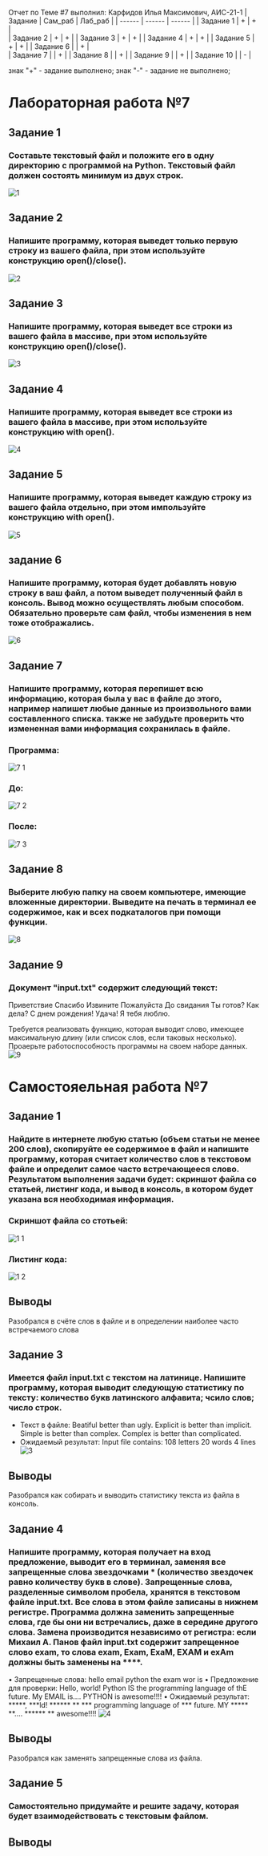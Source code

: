 Отчет по Теме #7 выполнил:
Карфидов Илья Максимович, АИС-21-1
| Задание | Сам_раб | Лаб_раб | 
| ------ | ------ | ------ | 
| Задание 1 | + | + |  
| Задание 2 | + | + | 
| Задание 3 | + | + | 
| Задание 4 | + | + | 
| Задание 5 | + | + |
| Задание 6 |  | + |  
| Задание 7 |  | + | 
| Задание 8 |  | + | 
| Задание 9 |  | + | 
| Задание 10 |  | - | 

знак "+" - задание выполнено; знак "-" - задание не выполнено;

# Лабораторная работа №7

## Задание 1
### Составьте текстовый файл и положите его в одну директорию с программой на Python. Текстовый файл должен состоять минимум из двух строк.
![1](https://github.com/KIMAIS21/student_fifth_semester/assets/147364549/673ce949-b411-4722-afee-d168369e32f7)

## Задание 2
### Напишите программу, которая выведет только первую строку из вашего файла, при этом используйте конструкцию open()/close().
![2](https://github.com/KIMAIS21/student_fifth_semester/assets/147364549/2fd2a90d-07b1-4d96-be05-f2caa99d5dcf)

## Задание 3
### Напишите программу, которая выведет все строки из вашего файла в массиве, при этом используйте конструкцию open()/close().
![3](https://github.com/KIMAIS21/student_fifth_semester/assets/147364549/29a416da-913b-41eb-b8df-520e2d4a613f)

## Задание 4
### Напишите программу, которая выведет все строки из вашего файла в массиве, при этом используйте конструкцию with open().
![4](https://github.com/KIMAIS21/student_fifth_semester/assets/147364549/206f55ac-1f7c-4890-bba7-21c4147af181)

## Задание 5
### Напишите программу, которая выведет каждую строку из вашего файла отдельно, при этом импользуйте конструкцию with open().
![5](https://github.com/KIMAIS21/student_fifth_semester/assets/147364549/d682b566-f3c6-47a8-9aee-23df9906e83a)

## задание 6
### Напишите программу, которая будет добавлять новую строку в ваш файл, а потом выведет полученный файл в консоль. Вывод можно осуществлять любым способом. Обязательно проверьте сам файл, чтобы изменения в нем тоже отображались.
![6](https://github.com/KIMAIS21/student_fifth_semester/assets/147364549/752811f9-175d-4ed4-9ce7-7c2da64766f2)

## Задание 7
### Напишите программу, которая перепишет всю информацию, которая была у вас в файле до этого, например напишет любые данные из произвольного вами составленного списка. также не забудьте проверить что измененная вами информация сохранилась в файле.
### Программа:
![7 1](https://github.com/KIMAIS21/student_fifth_semester/assets/147364549/432a2f32-3b4a-47b0-a45e-5caf83065325)

### До:
![7 2](https://github.com/KIMAIS21/student_fifth_semester/assets/147364549/5092c6f9-1fc5-49bb-b845-7803a3371772)

### После:
![7 3](https://github.com/KIMAIS21/student_fifth_semester/assets/147364549/d02057ca-b255-42b0-aa2d-1b75f68f7c78)

## Задание 8
### Выберите любую папку на своем компьютере, имеющие вложенные директории. Выведите на печать в терминал ее содержимое, как и всех подкаталогов при помощи функции.
![8](https://github.com/KIMAIS21/student_fifth_semester/assets/147364549/4b703450-5ffd-4903-afab-ca4dc7c52e37)

## Задание 9
### Документ "input.txt" содержит следующий текст:
Приветствие
Спасибо
Извините
Пожалуйста
До свидания
Ты готов?
Как дела?
С днем рождения!
Удача!
Я тебя люблю.

Требуется реализовать функцию, которая выводит слово, имеющее максимальную длину (или список слов, если таковых несколько). Проаерьте работоспособность программы на своем наборе данных.
![9](https://github.com/KIMAIS21/student_fifth_semester/assets/147364549/340e6fc3-1d7b-4104-a3fe-83450fe65842)

# Самостояельная работа №7

## Задание 1
### Найдите в интернете любую статью (объем статьи не менее 200 слов), скопируйте ее содержимое в файл и напишите программу, которая считает количество слов в текстовом файле и определит самое часто встречающееся слово. Результатом выполнения задачи будет: скриншот файла со статьей, листинг кода, и вывод в консоль, в котором будет указана вся необходимая информация.
### Скриншот файла со стотьей:
![1 1](https://github.com/KIMAIS21/student_fifth_semester/assets/147364549/da8e4cb0-e188-4eee-8022-47a3c1986b9c)

### Листинг кода:
![1 2](https://github.com/KIMAIS21/student_fifth_semester/assets/147364549/102af30a-bb3b-40f9-b153-d9b30807f7d5)

## Выводы
Разобрался в счёте слов в файле и в определении наиболее часто встречаемого слова

## Задание 3
### Имеется файл input.txt с текстом на латинице. Напишите программу, которая выводит следующую статистику по тексту: количество букв латинского алфавита; чсило слов; число строк.
* Текст в файле:
  Beatiful better than ugly.
  Explicit is better than implicit.
  Simple is better than complex.
  Complex is better than complicated.
* Ожидаемый результат:
  Input file contains:
  108 letters
  20 words
  4 lines
![3](https://github.com/KIMAIS21/student_fifth_semester/assets/147364549/de8cb1af-e0e2-4417-99ee-07aeb746afe2)

## Выводы
Разобрался как собирать и выводить статистику текста из файла в консоль.

## Задание 4
### Напишите программу, которая получает на вход предложение, выводит его в терминал, заменяя все запрещенные слова звездочками * (количество звездочек равно количеству букв в слове). Запрещенные слова, разделенные символом пробела, хранятся в текстовом файле input.txt. Все слова в этом файле записаны в нижнем регистре. Программа должна заменить запрещенные слова, где бы они ни встречались, даже в середине другого слова. Замена производится независимо от регистра: если Михаил А. Панов файл input.txt содержит запрещенное слово exam, то слова exam, Exam, ExaM, EXAM и exAm должны быть заменены на ****.
• Запрещенные слова: hello email python the exam wor is
• Предложение для проверки: Hello, world! Python IS the programming language of thE future. My EMAIL is....
PYTHON is awesome!!!! 
• Ожидаемый результат: *****, ***ld! ****** ** *** programming language of *** future. MY ***** **.... 
****** ** awesome!!!!
![4](https://github.com/KIMAIS21/student_fifth_semester/assets/147364549/b3d10438-fb58-483b-85ef-9017dd3ff8f0)

## Выводы
Разобрался как заменять запрещенные слова из файла.

## Задание 5
### Самостоятельно придумайте и решите задачу, которая будет взаимодействовать с текстовым файлом.

## Выводы

